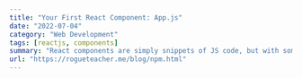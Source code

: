 ```yaml
---
title: "Your First React Component: App.js"
date: "2022-07-04"
category: "Web Development"
tags: [reactjs, components]
summary: "React components are simply snippets of JS code, but with some portion written in the unique React syntax we know as JSX. Let's begin understanding what React components are by looking at the simplest one we've seen thus far in our app directory: the app.js file."
url: "https://rogueteacher.me/blog/npm.html"
---
```

